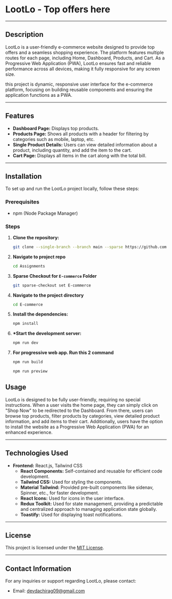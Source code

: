 # LootLo - Top offers here

---

## Description

LootLo is a user-friendly e-commerce website designed to provide top offers and a seamless shopping experience. The platform features multiple routes for each page, including Home, Dashboard, Products, and Cart. As a Progressive Web Application (PWA), LootLo ensures fast and reliable performance across all devices, making it fully responsive for any screen size.

this project is dynamic, responsive user interface for the e-commerce platform, focusing on building reusable components and ensuring the application functions as a PWA.

---

## Features

- **Dashboard Page:** Displays top products.
- **Products Page:** Shows all products with a header for filtering by categories such as mobile, laptop, etc.
- **Single Product Details:** Users can view detailed information about a product, including quantity, and add the item to the cart.
- **Cart Page:** Displays all items in the cart along with the total bill.

---

## Installation

To set up and run the LootLo project locally, follow these steps:

### Prerequisites

- npm (Node Package Manager)

### Steps

1.  **Clone the repository:**

    ```bash
    git clone --single-branch --branch main --sparse https://github.com/Chirag-Devda/Assignments
    ```

2.  **Navigate to project repo**

    ```bash
    cd Assignments
    ```

3.  **Sparse Checkout for `E-commerce` Folder**

    ```bash
    git sparse-checkout set E-commerce
    ```

4.  **Navigate to the project directory**
    ```bash
    cd E-commerce
    ```
5.  **Install the dependencies:**
    ```bash
    npm install
    ```
6.  **\*Start the development server:**

    ```bash
    npm run dev
    ```

7.  **For progressive web app. Run this 2 command**

    ```bash
    npm run build
    ```

    ```bash
    npm run preview
    ```

## Usage

LootLo is designed to be fully user-friendly, requiring no special instructions. When a user visits the home page, they can simply click on "Shop Now" to be redirected to the Dashboard. From there, users can browse top products, filter products by categories, view detailed product information, and add items to their cart. Additionally, users have the option to install the website as a Progressive Web Application (PWA) for an enhanced experience.

---

## Technologies Used

- **Frontend:** React.js, Tailwind CSS
  - **React Components:** Self-contained and reusable for efficient code development.
  - **Tailwind CSS:** Used for styling the components.
  - **Material Tailwind:** Provided pre-built components like sidenav, Spinner, etc., for faster development.
  - **React Icons:** Used for icons in the user interface.
  - **Redux Toolkit:** Used for state management, providing a predictable and centralized approach to managing application state globally.
  - **Toastify:** Used for displaying toast notifications.

---

## License

This project is licensed under the [MIT License](https://opensource.org/licenses/MIT).

---

## Contact Information

For any inquiries or support regarding LootLo, please contact:

- Email: devdachirag09@gmail.com
